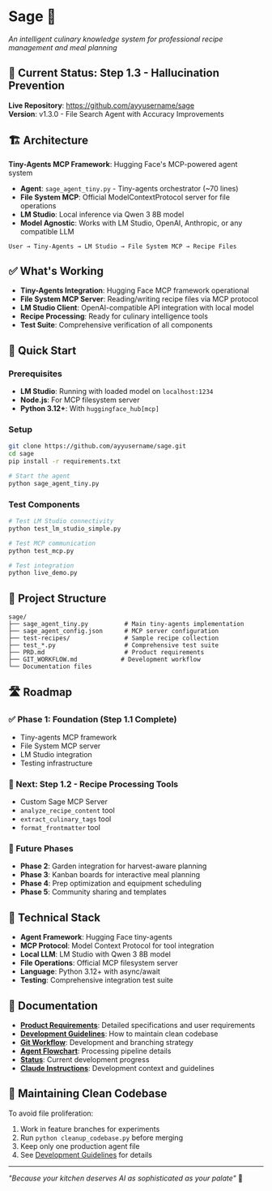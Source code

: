 # Sage 🌿

*An intelligent culinary knowledge system for professional recipe management and meal planning*

## 🎯 Current Status: Step 1.3 - Hallucination Prevention

**Live Repository**: https://github.com/ayyusername/sage  
**Version**: v1.3.0 - File Search Agent with Accuracy Improvements

## 🏗️ Architecture

**Tiny-Agents MCP Framework**: Hugging Face's MCP-powered agent system
- **Agent**: `sage_agent_tiny.py` - Tiny-agents orchestrator (~70 lines)
- **File System MCP**: Official ModelContextProtocol server for file operations
- **LM Studio**: Local inference via Qwen 3 8B model
- **Model Agnostic**: Works with LM Studio, OpenAI, Anthropic, or any compatible LLM

```
User → Tiny-Agents → LM Studio → File System MCP → Recipe Files
```

## ✅ What's Working

- **Tiny-Agents Integration**: Hugging Face MCP framework operational
- **File System MCP Server**: Reading/writing recipe files via MCP protocol
- **LM Studio Client**: OpenAI-compatible API integration with local model
- **Recipe Processing**: Ready for culinary intelligence tools
- **Test Suite**: Comprehensive verification of all components

## 🚀 Quick Start

### Prerequisites
- **LM Studio**: Running with loaded model on `localhost:1234`
- **Node.js**: For MCP filesystem server
- **Python 3.12+**: With `huggingface_hub[mcp]`

### Setup
```bash
git clone https://github.com/ayyusername/sage.git
cd sage
pip install -r requirements.txt

# Start the agent
python sage_agent_tiny.py
```

### Test Components
```bash
# Test LM Studio connectivity
python test_lm_studio_simple.py

# Test MCP communication  
python test_mcp.py

# Test integration
python live_demo.py
```

## 📁 Project Structure

```
sage/
├── sage_agent_tiny.py          # Main tiny-agents implementation
├── sage_agent_config.json      # MCP server configuration
├── test-recipes/               # Sample recipe collection
├── test_*.py                   # Comprehensive test suite
├── PRD.md                      # Product requirements
├── GIT_WORKFLOW.md            # Development workflow
└── Documentation files
```

## 🛣️ Roadmap

### ✅ Phase 1: Foundation (Step 1.1 Complete)
- Tiny-agents MCP framework
- File System MCP server
- LM Studio integration
- Testing infrastructure

### 🔄 Next: Step 1.2 - Recipe Processing Tools
- Custom Sage MCP Server
- `analyze_recipe_content` tool
- `extract_culinary_tags` tool
- `format_frontmatter` tool

### 🔮 Future Phases
- **Phase 2**: Garden integration for harvest-aware planning
- **Phase 3**: Kanban boards for interactive meal planning  
- **Phase 4**: Prep optimization and equipment scheduling
- **Phase 5**: Community sharing and templates

## 🔧 Technical Stack

- **Agent Framework**: Hugging Face tiny-agents
- **MCP Protocol**: Model Context Protocol for tool integration
- **Local LLM**: LM Studio with Qwen 3 8B model
- **File Operations**: Official MCP filesystem server
- **Language**: Python 3.12+ with async/await
- **Testing**: Comprehensive integration test suite

## 📖 Documentation

- **[Product Requirements](PRD.md)**: Detailed specifications and user requirements
- **[Development Guidelines](DEVELOPMENT_GUIDELINES.md)**: How to maintain clean codebase
- **[Git Workflow](GIT_WORKFLOW.md)**: Development and branching strategy
- **[Agent Flowchart](agent_flowchart.md)**: Processing pipeline details
- **[Status](STATUS.md)**: Current development progress
- **[Claude Instructions](CLAUDE.md)**: Development context and guidelines

## 🧹 Maintaining Clean Codebase

To avoid file proliferation:
1. Work in feature branches for experiments
2. Run `python cleanup_codebase.py` before merging
3. Keep only one production agent file
4. See [Development Guidelines](DEVELOPMENT_GUIDELINES.md) for details

---

*"Because your kitchen deserves AI as sophisticated as your palate"* 🌿